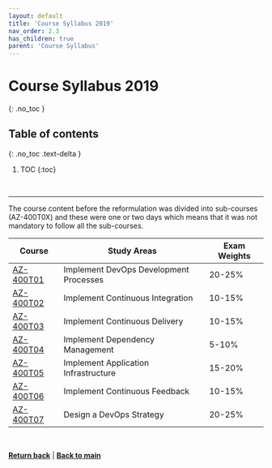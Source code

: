 ```yaml
---
layout: default
title: 'Course Syllabus 2019'
nav_order: 2.3
has_children: true
parent: 'Course Syllabus'
---
```


# Course Syllabus 2019
{: .no_toc }


## Table of contents
{: .no_toc .text-delta }

1. TOC
{:toc}

<br/>

---

The course content before the reformulation was divided into sub-courses (AZ-400T0X) and these were one or two days which means that it was not mandatory to follow all the sub-courses.

| Course | Study Areas | Exam Weights |
| --- | --- | --- |
| [AZ-400T01](AZ-400T01.md) | Implement DevOps Development Processes | 20-25% |
| [AZ-400T02](AZ-400T02.md) | Implement Continuous Integration | 10-15% |
| [AZ-400T03](AZ-400T03.md) | Implement Continuous Delivery | 10-15% |
| [AZ-400T04](AZ-400T04.md) | Implement Dependency Management | 5-10% |
| [AZ-400T05](AZ-400T05.md) | Implement Application Infrastructure | 15-20% |
| [AZ-400T06](AZ-400T06.md) | Implement Continuous Feedback | 10-15% |
| [AZ-400T07](AZ-400T07.md) | Design a DevOps Strategy | 20-25% |


<br/>

[**Return back**](../About-the-course.md) | [**Back to main**](../README.md)